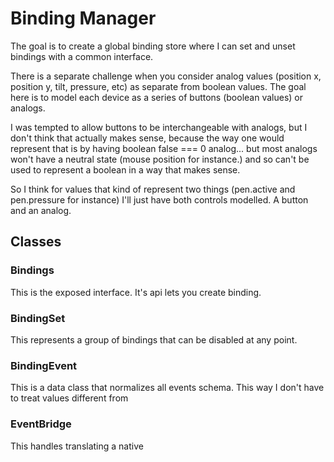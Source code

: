 # Binding Manager
The goal is to create a global binding store where I can set and unset bindings with a common interface.

There is a separate challenge when you consider analog values (position x, position y, tilt, pressure, etc) as separate from boolean values. The goal here is to model each device as a series of buttons (boolean values) or analogs.

I was tempted to allow buttons to be interchangeable with analogs, but I don't think that actually makes sense, because the way one would represent that is by having boolean false === 0 analog... but most analogs won't have a neutral state (mouse position for instance.) and so can't be used to represent a boolean in a way that makes sense.

So I think for values that kind of represent two things (pen.active and pen.pressure for instance) I'll just have both controls modelled. A button and an analog.

## Classes

### Bindings
This is the exposed interface. It's api lets you create binding.

### BindingSet
This represents a group of bindings that can be disabled at any point.

### BindingEvent
This is a data class that normalizes all events schema. This way I don't have to treat
values different from 

### EventBridge
This handles translating a native
